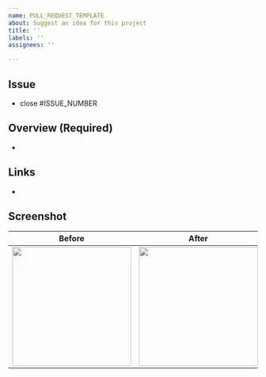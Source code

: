 ```yaml
---
name: PULL_REQUEST_TEMPLATE
about: Suggest an idea for this project
title: ''
labels: ''
assignees: ''

---
```


## Issue
- close #ISSUE_NUMBER

## Overview (Required)
-

## Links
-

## Screenshot
Before | After
:--: | :--:
<img src="" width="240" /> | <img src="" width="240" />
